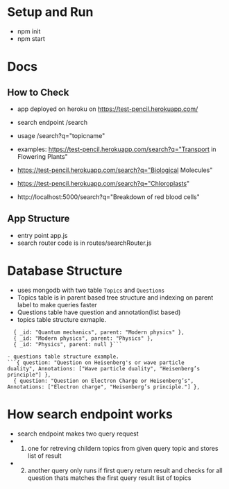 # Setup  and Run
- npm init
- npm start


# Docs
## How to Check 
- app deployed on heroku on https://test-pencil.herokuapp.com/
- search endpoint /search
- usage /search?q="topicname"
- examples: https://test-pencil.herokuapp.com/search?q="Transport in Flowering Plants"

- https://test-pencil.herokuapp.com/search?q="Biological Molecules"
- https://test-pencil.herokuapp.com/search?q="Chloroplasts"
- http://localhost:5000/search?q="Breakdown of red blood cells"


## App  Structure
- entry point app.js
- search router code is in routes/searchRouter.js

# Database Structure
- uses mongodb with two table `Topics` and `Questions`
- Topics table is in parent based tree structure and indexing on parent label to make queries faster 
- Questions table have question and annotation(list based)
- topics table structure exmaple.  
 ```
   { _id: "Quantum mechanics", parent: "Modern physics" },
   { _id: "Modern physics", parent: "Physics" },
   { _id: "Physics", parent: null }```

- questions table structure example.
```{ question: "Question on Heisenberg's or wave particle       duality", Annotations: ["Wave particle duality", "Heisenberg’s principle"] },
   { question: "Question on Electron Charge or Heisenberg’s", Annotations: ["Electron charge", "Heisenberg’s principle."] },
   ```


# How search endpoint works 
- search endpoint makes two query request 
- 1. one for retreving childern topics from given query topic and stores list of result
- 2. another query only runs if first query return result and checks for all question thats matches the first query result list of topics

